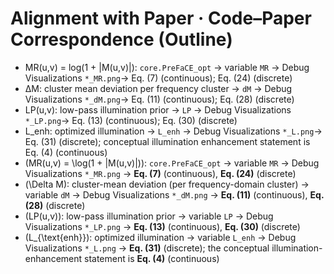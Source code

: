 # Alignment with Paper · Code–Paper Correspondence (Outline)

- MR(u,v) = log(1 + |M(u,v)|): `core.PreFaCE_opt` -> variable `MR`  → Debug Visualizations `*_MR.png`→ Eq. (7) (continuous); Eq. (24) (discrete)
- ΔM: cluster mean deviation per frequency cluster → `dM` → Debug Visualizations `*_dM.png`→ Eq. (11) (continuous); Eq. (28) (discrete)
- LP(u,v): low-pass illumination prior → `LP` → Debug Visualizations `*_LP.png`→ Eq. (13) (continuous); Eq. (30) (discrete)
- L_enh: optimized illumination → `L_enh` → Debug Visualizations `*_L.png`→ Eq. (31) (discrete); conceptual illumination enhancement statement is Eq. (4) (continuous)
- \(MR(u,v) = \log(1 + |M(u,v)|)\): `core.PreFaCE_opt` → variable `MR` → Debug Visualizations `*_MR.png` → **Eq. (7)** (continuous), **Eq. (24)** (discrete)
- \(\Delta M\): cluster-mean deviation (per frequency-domain cluster) → variable `dM` → Debug Visualizations `*_dM.png` → **Eq. (11)** (continuous), **Eq. (28)** (discrete)
- \(LP(u,v)\): low-pass illumination prior → variable `LP` → Debug Visualizations `*_LP.png` → **Eq. (13)** (continuous), **Eq. (30)** (discrete)
- \(L_{\text{enh}}\): optimized illumination → variable `L_enh` → Debug Visualizations `*_L.png` → **Eq. (31)** (discrete); the conceptual illumination-enhancement statement is **Eq. (4)** (continuous)

